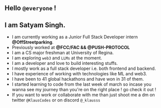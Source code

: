 ## Hello `@everyone` !
## I am Satyam Singh.
- I am currently working as a Junior Full Stack Developer intern <b>@OffStreetparking</b>.
- Previously worked at <b>@FCC/FAC && @PUSH-PROTOCOL</b>
- I am a CS major freshman at University of Regina.
- I am exploring `web3` and `LLMs` at the moment.
- I am a developer and love to build interesting stuffs.
- I mostly work as a full stack developer i.e. both frontend and backend.
- I have experience of working with technologies like ML and web3.
- I have been to 41 global hackathons and have won in 31 of them.
- I started learning to code from the last week of march so incase you wanna see my journey than you're on the right place ! go check it out !
- If you want to work or collaborate with me than just shoot me a dm on twitter `@KlausCodes` or on discord `@_klausss` <br>
